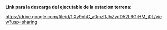 **Link para la descarga del ejecutable de la estacion terrena:**

https://drive.google.com/file/d/1IXy9nhC_a0mzl1JhZydD52L6GrHM_j0L/view?usp=sharing
